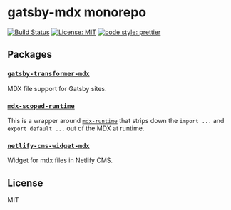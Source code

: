 # gatsby-mdx monorepo

[![Build Status][build-badge]][build]
[![License: MIT][license-badge]][license]
[![code style: prettier][code-style-badge]][code-style]

## Packages

### [`gatsby-transformer-mdx`](/packages/gatsby-transformer-mdx)

MDX file support for Gatsby sites.

### [`mdx-scoped-runtime`](/packages/mdx-scoped-runtime)

This is a wrapper around [`mdx-runtime`][mdx-runtime] that strips down the `import ...`
and `export default ...` out of the MDX at runtime.

### [`netlify-cms-widget-mdx`](/packages/netlify-cms-widget-mdx)

Widget for mdx files in Netlify CMS.

## License

MIT

[build-badge]: https://travis-ci.org/karolis-sh/gatsby-mdx.svg?branch=master
[build]: https://travis-ci.org/karolis-sh/gatsby-mdx
[license-badge]: https://img.shields.io/badge/License-MIT-yellow.svg
[license]: https://opensource.org/licenses/MIT
[code-style-badge]: https://img.shields.io/badge/code_style-prettier-ff69b4.svg
[code-style]: https://github.com/prettier/prettier
[mdx-runtime]: https://www.npmjs.com/package/@mdx-js/runtime
